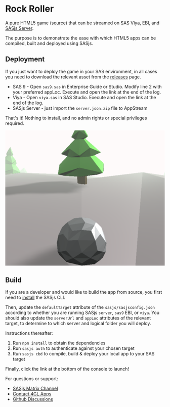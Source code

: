 # Rock Roller

A pure HTML5 game ([source](https://github.com/juwalbose/ThreeJSEndlessRunner3D)) that can be streamed on SAS Viya, EBI, and [SASjs Server](https://server.sasjs.io).

The purpose is to demonstrate the ease with which HTML5 apps can be compiled, built and deployed using SASjs.

## Deployment

If you just want to deploy the game in your SAS environment, in all cases you need to download the relevant asset from the [releases](https://github.com/sasjs/rockroller/releases) page.

* SAS 9 - Open `sas9.sas` in Enterprise Guide or Studio.  Modify line 2 with your preferred appLoc.  Execute and open the link at the end of the log.
* Viya - Open `viya.sas` in SAS Studio. Execute and open the link at the end of the log.
* SASjs Server - just import the `server.json.zip` file to AppStream

That's it!  Nothing to install, and no admin rights or special privileges required.

![](src/rockroller.png)
## Build

If you are a developer and would like to build the app from source, you first need to [install](https://cli.sasjs.io/installation) the SASjs CLI.

Then, update the `defaultTarget` attribute of the `sasjs/sasjsconfig.json` according to whether you are running SASjs `server`, `sas9` EBI, or `viya`.  You should also update the `serverUrl` and `appLoc` attributes of the relevant target, to determine to which server and logical folder you will deploy.

Instructions thereafter:

1.  Run `npm install` to obtain the dependencies
2.  Run `sasjs auth` to authenticate against your chosen target
3.  Run `sasjs cbd` to compile, build & deploy your local app to your SAS target

Finally, click the link at the bottom of the console to launch!

For questions or support:

* [SASjs Matrix Channel](https://matrix.to/#/%23sasjs:4gl.io)
* [Contact 4GL Apps](https://sasapps.io/contact)
* [Github Discussions](https://github.com/orgs/sasjs/discussions)
